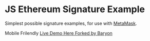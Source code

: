 # JS Ethereum Signature Example

Simplest possible signature examples, for use with [MetaMask](https://metamask.io).

Mobile Frilendly  [Live Demo Here Forked by Baryon](https://baryon.github.io/js-eth-personal-sign-examples/) 
